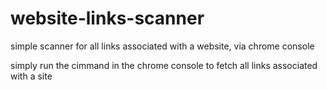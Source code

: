 # website-links-scanner
simple scanner for all links associated with a website, via chrome console

simply run the cimmand in the chrome console to fetch all links associated with a site